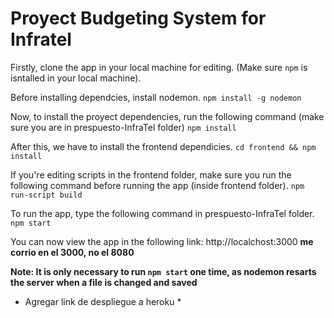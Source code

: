 # Proyect Budgeting System for Infratel

Firstly, clone the app in your local machine for editing. (Make sure `npm` is isntalled in your local machine).

Before installing dependcies, install nodemon.
`npm install -g nodemon`

Now, to install the proyect dependencies, run the following command (make sure you are in prespuesto-InfraTel folder)
`npm install`

After this, we have to install the frontend dependicies.
`cd frontend && npm install`

If you're editing scripts in the frontend folder, make sure you run the following command before running the app (inside frontend folder).
`npm run-script build`

To run the app, type the following command in prespuesto-InfraTel folder.
`npm start`

You can now view the app in the following link:
http://localchost:3000
**me corrio en el 3000, no el 8080**

**Note: It is only necessary to run `npm start` one time, as nodemon resarts the server when a file is changed and saved**


* Agregar link de despliegue a heroku *